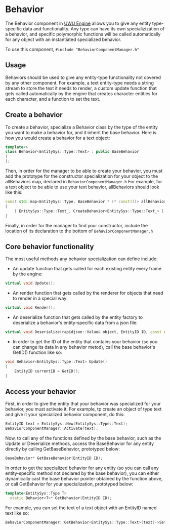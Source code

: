 # Behavior
The Behavior component in [UWU Engine](../../README.md) allows you to give any entity type-specific data and functionality. Any type can have its own specializization of a behavior, and specific polymorphic functions will be called automatically for any object with an instantiated specialized behavior.

To use this component, `#include "BehaviorComponentManager.h"`

## Usage
 Behaviors should be used to give any entity-type functionality not covered by any other component. For example, a text entity-type needs a string stream to store the text it needs to render, a custom update function that gets called automatically by the engine that creates character entities for each character, and a function to set the text.

 ## Create a behavior
 To create a behavior, specialize a Behavior class by the type of the entity you want to make a behavior for, and it inherit the base behavior. Here is how you would create a behavior for a text object:

```cpp
template<>
class Behavior<EntitySys::Type::Text> : public BaseBehavior
{
};
```

Then, in order for the manager to be able to create your behavior, you must add the prototype for the constructor specialization for your object to the allBehaviors map, declared in
`BehaviorComponentManager.h`
For example, for a text object to be able to use your text behavior, allBehaviors should look like this:

```cpp
const std::map<EntitySys::Type, BaseBehavior * (* const)()> allBehaviors =
{ 
    { EntitySys::Type::Text_, CreateBehavior<EntitySys::Type::Text_> }
}
```
Finally, in order for the manager to find your constructor, include the location of its declaration to the bottom of `BehaviorComponentManager.h`

## Core behavior functionality
The most useful methods any behavior specialization can define include:

* An update function that gets called for each existing entity every frame by the engine:
```cpp
virtual void Update();
```

* An render function that gets called by the renderer for objects that need to render in a special way:
```cpp
virtual void Render();
```

* An deserialize function that gets called by the entity factory to deserialize a behavior's entity-specific data from a json file:
```cpp
virtual void Deserialize(rapidjson::Value& object, EntityID ID, const char* filePath);
```
* In order to get the ID of the entity that contains your behavior (so you can change its data in any behavior metod), call the base behavior's GetID() function like so:
```cpp
void Behavior<EntitySys::Type::Text> Update()
{
    EntityID currentID = GetID();
}
```
## Access your behavior
First, in order to give the entity that your behavior was specialized for your behavior, you must activate it. For example, tp create an object of type text and give it your specialized behavior component, do this:

```cpp
EntityID text = EntitySys::New(EntitySys::Type::Text);
BehaviorComponentManager::Activate(text);
```

Now, to call any of the functions defined by the base behavior, such as the Update or Deserialize methods, access the BaseBehavior for any entity directly by calling GetBaseBehavior, prototyped below:
```cpp
BaseBehavior* GetBaseBehavior(EntityID ID);
```

In order to get the specialized behavior for any entity (so you can call any entity-specific method not declared by the base behavior), you can either dynamically cast the base behavior pointer obtained by the function above, or call GetBehavior for your specialization, prototyped below:
```cpp
template<EntitySys::Type T>
  static Behavior<T>* GetBehavior(EntityID ID);
```

For example, you can set the text of a text object with an EntityID named text like so:
```cpp
BehaviorComponentManager::GetBehavior<EntitySys::Type::Text>(text)->SetText();
```
